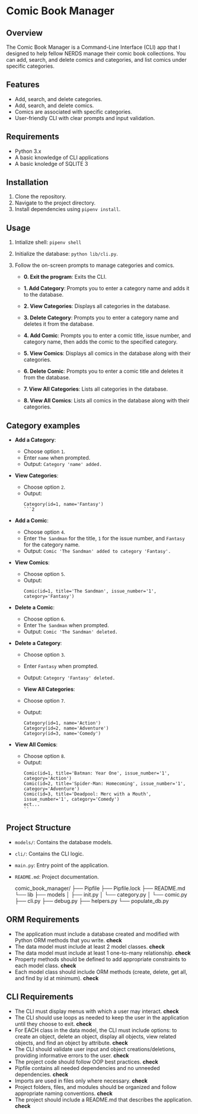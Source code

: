 # Comic Book Manager

## Overview

The Comic Book Manager is a Command-Line Interface (CLI) app that I designed to help fellow NERDS manage their comic book collections. You can add, search, and delete comics and categories, and list comics under specific categories.

## Features

- Add, search, and delete categories.
- Add, search, and delete comics.
- Comics are associated with specific categories.
- User-friendly CLI with clear prompts and input validation.

## Requirements

- Python 3.x
- A basic knowledge of CLI applications
- A basic knoledge of SQLITE 3

## Installation

1. Clone the repository.
2. Navigate to the project directory.
3. Install dependencies using `pipenv install`.

## Usage

1. Intialize shell: `pipenv shell`
2. Initialize the database: `python lib/cli.py`.
3. Follow the on-screen prompts to manage categories and comics.

   - **0. Exit the program**: Exits the CLI.
    - **1. Add Category**: Prompts you to enter a category name and adds it to the database.
    - **2. View Categories**: Displays all categories in the database.
    - **3. Delete Category**: Prompts you to enter a category name and deletes it from the database.
    - **4. Add Comic**: Prompts you to enter a comic title, issue number, and category name, then adds the comic to         the specified category.   

    - **5. View Comics**: Displays all comics in the database along with their categories.
    - **6. Delete Comic**: Prompts you to enter a comic title and deletes it from the database.
    - **7. View All Categories**: Lists all categories in the database.
    - **8. View All Comics**: Lists all comics in the database along with their categories.

## Category examples

- **Add a Category**:
  - Choose option `1`.
  - Enter `name` when prompted.
  - Output: `Category 'name' added.`

- **View Categories**:
  - Choose option `2`.
  - Output: 
    ```
    Category(id=1, name='Fantasy')
    ```2

- **Add a Comic**:
  - Choose option `4`.
  - Enter `The Sandman` for the title, `1` for the issue number, and `Fantasy` for the category name.
  - Output: `Comic 'The Sandman' added to category 'Fantasy'.`

- **View Comics**:
  - Choose option `5`.
  - Output:
    ```
    Comic(id=1, title='The Sandman', issue_number='1', category='Fantasy')
    ```

- **Delete a Comic**:
  - Choose option `6`.
  - Enter `The Sandman` when prompted.
  - Output: `Comic 'The Sandman' deleted.`

- **Delete a Category**:
  - Choose option `3`.
  - Enter `Fantasy` when prompted.
  - Output: `Category 'Fantasy' deleted.`

  - **View All Categories**:
  - Choose option `7`.
  - Output:
    ```
    Category(id=1, name='Action')
    Category(id=2, name='Adventure')
    Category(id=3, name='Comedy')
    ```

- **View All Comics**:
  - Choose option `8`.
  - Output:
    ```
    Comic(id=1, title='Batman: Year One', issue_number='1', category='Action')
    Comic(id=2, title='Spider-Man: Homecoming', issue_number='1', category='Adventure')
    Comic(id=3, title='Deadpool: Merc with a Mouth', issue_number='1', category='Comedy')
    ect...
    ``

## Project Structure

- `models/`: Contains the database models.
- `cli/`: Contains the CLI logic.
- `main.py`: Entry point of the application.
- `README.md`: Project documentation.

    comic_book_manager/
    ├── Pipfile
    ├── Pipfile.lock
    ├── README.md
    └── lib
    ├── models
    │ ├── init.py
    │ └── category.py
    │ └── comic.py
    ├── cli.py
    ├── debug.py
    ├── helpers.py
    └── populate_db.py


## ORM Requirements


- The application must include a database created and modified with Python ORM methods that you write.
    **check**
- The data model must include at least 2 model classes.
    **check**
- The data model must include at least 1 one-to-many relationship.
    **check**
- Property methods should be defined to add appropriate constraints to each model class.
    **check**
- Each model class should include ORM methods (create, delete, get all, and find by id at minimum).
    **check**

## CLI Requirements


- The CLI must display menus with which a user may interact.
    **check**
- The CLI should use loops as needed to keep the user in the application until they choose to exit.
    **check**
- For EACH class in the data model, the CLI must include options: to create an object, delete an object, display all objects, view related objects, and find an object by attribute.
    **check**
- The CLI should validate user input and object creations/deletions, providing informative errors to the user.
    **check**
- The project code should follow OOP best practices.
    **check**
- Pipfile contains all needed dependencies and no unneeded dependencies.
    **check**
- Imports are used in files only where necessary.
    **check**
- Project folders, files, and modules should be organized and follow appropriate naming conventions.
    **check**
- The project should include a README.md that describes the application.
    **check**
